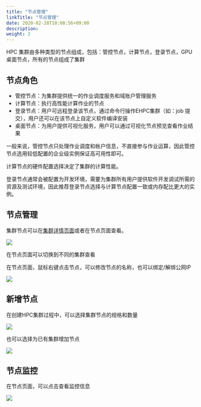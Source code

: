 ```yaml
---
title: "节点管理"
linkTitle: "节点管理"
date: 2020-02-28T10:08:56+09:00
description:
weight: 2
---
```


HPC 集群由多种类型的节点组成，包括：管控节点，计算节点，登录节点，GPU 桌面节点，所有的节点组成了集群

## 节点角色

* 管控节点：为集群提供统一的作业调度服务和域账户管理服务
* 计算节点：执行高性能计算作业的节点
* 登录节点：用户可远程登录该节点，通过命令行操作EHPC集群（如：job 提交），用户还可以在该节点上自定义软件编译安装
* 桌面节点：为用户提供可视化服务，用户可以通过可视化节点预览查看作业结果


 一般来说，管控节点只处理作业调度和帐户信息，不直接参与作业运算，因此管控节点选用较低配置的企业级实例保证高可用性即可。

计算节点的硬件配置选择决定了集群的计算性能。

登录节点通常会被配置为开发环境，需要为集群所有用户提供软件开发调试所需的资源及测试环境，因此推荐登录节点选择与计算节点配置一致或内存配比更大的实例。


## 节点管理

集群节点可以在[集群详情页面](../base/#节点管理)或者在节点页面查看。

![](../_images/hpc_node1.png)

在节点页面可以切换到不同的集群查看

在节点页面，鼠标右键点击节点，可以修改节点的名称，也可以绑定/解绑公网IP

![](../_images/hpc_node4.png)

## 新增节点

在创建HPC集群过程中，可以选择集群节点的规格和数量

![](../_images/hpc_cluster01.png)

也可以选择为已有集群增加节点

![](../_images/hpc_node2.png)


## 节点监控

在节点页面，可以点击查看监控信息

![](../_images/hpc_node3.png)


